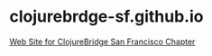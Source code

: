 clojurebrdge-sf.github.io
=========================

[Web Site for ClojureBridge San Francisco Chapter](http://clojurebridge-sf.github.io)
